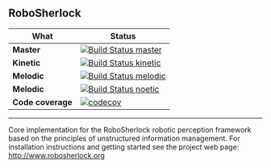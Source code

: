 RoboSherlock
------------

 What  | Status
  ---  |  ---
 **Master** | [![Build Status master](https://travis-ci.org/RoboSherlock/robosherlock.svg)](https://travis-ci.org/RoboSherlock/robosherlock)
**Kinetic** | [![Build Status kinetic](https://travis-ci.org/RoboSherlock/robosherlock.svg?branch=kinetic)](https://travis-ci.org/RoboSherlock/robosherlock)
**Melodic** | [![Build Status melodic](https://travis-ci.org/RoboSherlock/robosherlock.svg?branch=melodic)](https://travis-ci.org/RoboSherlock/robosherlock)
**Melodic** | [![Build Status noetic](https://travis-ci.org/sunava/robosherlock.svg?branch=robosherlockv2-noetic)](https://travis-ci.org/sunava/robosherlock)
**Code coverage**  | [![codecov](https://codecov.io/gh/RoboSherlock/robosherlock/branch/master/graph/badge.svg)](https://codecov.io/gh/RoboSherlock/robosherlock)

 
------------

Core implementation for the RoboSherlock robotic perception framework based on the principles of unstructured information management.
For installation instructions and getting started see the project web page:  http://www.robosherlock.org

